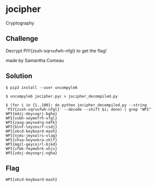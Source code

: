 # jocipher
Cryptography

## Challenge 


Decrypt PIY{zsxh-sqrvufwh-nfgl} to get the flag!

made by Samantha Comeau

## Solution

	$ pip3 install --user uncompyle6

	$ uncompyle6 jocipher.pyc > jocipher_decompiled.py

	$ (for i in {1..100}; do python jocipher_decompiled.py --string 'PIY{zsxh-sqrvufwh-nfgl}' --decode --shift $i; done) | grep "WPI"
	WPI{mdzj-deycogrj-bgha}
	WPI{vsbh-seymofrh-xfgl}
	WPI{zaxg-aeyvodrg-ndfk}
	WPI{blnf-leyzosrf-csdj}
	WPI{xkcd-keyboard-mash}
	WPI{njms-jeyxolrs-vlag}
	WPI{chva-heynokra-zklf}
	WPI{mgzl-geycojrl-bjkd}
	WPI{vfbk-feymohrk-xhjs}
	WPI{zdxj-deyvogrj-ngha}

## Flag

	WPI{xkcd-keyboard-mash}
